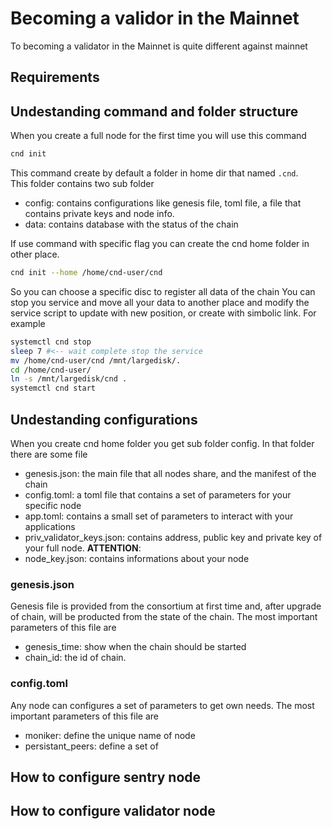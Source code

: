 # Becoming a validor in the Mainnet

To becoming a validator in the Mainnet is quite different against mainnet



## Requirements


## Undestanding command and folder structure

When you create a full node for the first time you will use this command

```bash
cnd init
```

This command create by default a folder in home dir that named `.cnd`.    
This folder contains two sub folder 

* config: contains configurations like genesis file, toml file, a file that contains private keys and node info.
* data: contains database with the status of the chain
  
If use command with specific flag you can create the cnd home folder in other place. 

```bash
cnd init --home /home/cnd-user/cnd
```

So you can choose a specific disc to register all data of the chain
You can stop you service and move all your data to another place and modify the service script to update with new position, or create with simbolic link. For example

```bash
systemctl cnd stop
sleep 7 #<-- wait complete stop the service
mv /home/cnd-user/cnd /mnt/largedisk/.
cd /home/cnd-user/
ln -s /mnt/largedisk/cnd .
systemctl cnd start
```




## Undestanding configurations

When you create cnd home folder you get sub folder config.
In that folder there are some file

* genesis.json: the main file that all nodes share, and the manifest of the chain
* config.toml: a toml file that contains a set of parameters for your specific node
* app.toml: contains a small set of parameters to interact with your applications
* priv_validator_keys.json: contains address, public key and private key of your full node. **ATTENTION**: 
* node_key.json: contains informations about your node

### genesis.json

Genesis file is provided from the consortium at first time and, after upgrade of chain, will be producted from the state of the chain.
The most important parameters of this file are
* genesis_time: show when the chain should be started
* chain_id: the id of chain.
  


### config.toml

Any node can configures a set of parameters to get own needs.
The most important parameters of this file are

* moniker: define the unique name of node
* persistant_peers: define a set of 


## How to configure sentry node



## How to configure validator node



## 